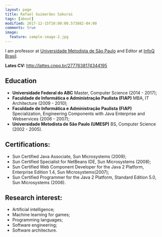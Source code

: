 ```yaml
---
layout: page
title: Rafael Guimarães Sakurai
tags: [about]
modified: 2017-12-15T10:00:00.573882-04:00
comments: true
image:
  feature: sample-image-2.jpg
---
```


I am professor at <a href="htttp://www.metodista.br">Universidade Metodista de São Paulo</a> and Editor at <a href="http://www.infoq.com/br">InfoQ Brasil</a>.

**Lates CV:** <a href="http://lattes.cnpq.br/2777638174344195">http://lattes.cnpq.br/2777638174344195</a>

## Education
* **Universidade Federal do ABC** Master, Computer Science (2014 - 2017);
* **Faculdade de Informática e Administração Paulista (FIAP)** MBA, IT Architecture (2009 - 2010);
* **Faculdade de Informática e Administração Paulista (FIAP)** Specialization, Engineering Components with Java Enterprise and Webservices (2006 - 2007);
* **Universidade Metodista de São Paulo (UMESP)** BS, Computer Science (2002 - 2005).

## Certifications:
* Sun Certified Java Associate, Sun Microsystems (2009);
* Sun Certified Specialist for NetBeans IDE, Sun Microsystems (2008);
* Sun Certified Web Component Developer for the Java 2 Platform, Enterprise Edition 1.4, Sun Microsystems(2007);
* Sun Certified Programmer for the Java 2 Platform, Standard Edition 5.0, Sun Microsystems (2006).

## Research interest:
* Artificial intelligence;
* Machine learning for games;
* Programming languages;
* Software engineering;
* Software architecture.